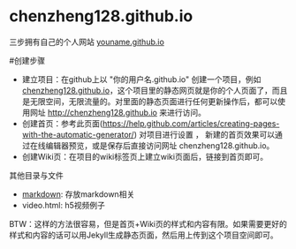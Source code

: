 # chenzheng128.github.io
三步拥有自己的个人网站 [youname.github.io][1]

#创建步骤
* 建立项目：在github上以 "你的用户名.github.io" 创建一个项目，例如 [chenzheng128.github.io][1]，这个项目里的静态网页就是你的个人页面了，而且是无限空间，无限流量的。对里面的静态页面进行任何更新操作后，都可以使用网址 http://chenzheng128.github.io 来进行访问。
* 创建首页：参考此页面(https://help.github.com/articles/creating-pages-with-the-automatic-generator/) 对项目进行设置 ， 新建的首页效果可以通过在线编辑器预览，或是保存后直接访问网址 chenzheng128.github.io。
* 创建Wiki页：在项目的wiki标签页上建立wiki页面后，链接到首页即可。

其他目录与文件
- [markdown][11]: 存放markdown相关
- video.html: h5视频例子

BTW：这样的方法很容易，但是首页+Wiki页的样式和内容有限。如果需要更好的样式和内容的话可以用Jekyll生成静态页面，然后用上传到这个项目空间即可。

[1]: http://chenzheng128.github.io
[11]:./tree/master/markdown
